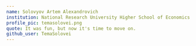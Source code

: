 ```yaml
---
name: Solovyov Artem Alexandrovich
institution: National Research University Higher School of Economics
profile_pic: temasolovei.png
quote: It was fun, but now it's time to move on.
github_user: TemaSolovei
---
```

